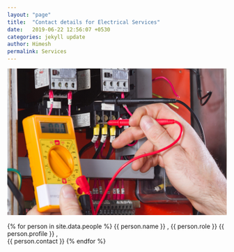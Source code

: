 ```yaml
---
layout: "page"
title:  "Contact details for Electrical Services"
date:   2019-06-22 12:56:07 +0530
categories: jekyll update
author: Himesh
permalink: Services
---
```


<!-- {% for file in site.static_files %}
 {{ file.path }}
 {% if file.image %}
 <img src="image/thunder" alt="{file.name}">
 {% endif %}
{% endfor %}


<img src="images/thunder.jpg" >
<br/> -->
<img src="images/Electrical-Panel-Repairs.jpeg" >
<br/>

{% for person in site.data.people %}
{{ person.name }} , {{ person.role }}  {{ person.profile }} ,
<br/> {{ person.contact }}
{% endfor %}





